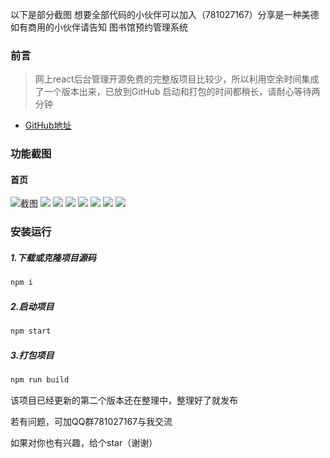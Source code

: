 
以下是部分截图 想要全部代码的小伙伴可以加入（781027167）分享是一种美德 如有商用的小伙伴请告知 图书馆预约管理系统

### 前言
> 网上react后台管理开源免费的完整版项目比较少，所以利用空余时间集成了一个版本出来，已放到GitHub
  启动和打包的时间都稍长，请耐心等待两分钟

- [GitHub地址](https://github.com/MKitty/Library-reservation.git)


### 功能截图
#### 首页
![截图](https://ws1.sinaimg.cn/large/0065kWRKly1fwhwwuf1l4g31730pu1ky.jpg)
![](https://ws1.sinaimg.cn/large/0065kWRKly1fwhx6w0ccsg315m0ndu0x.jpg)
![](https://ws1.sinaimg.cn/large/0065kWRKly1fwhx3y5y8jg315l0niu0x.jpg)
![](https://ws1.sinaimg.cn/large/0065kWRKly1fwhxcqgj33g315g0n54qr.jpg)
![](https://ws1.sinaimg.cn/large/0065kWRKly1fwhxfgmtubg315o0ndx6p.jpg)
![](https://ws1.sinaimg.cn/large/0065kWRKly1fwhxjmga62g315k0nikfz.jpg)
![](https://ws1.sinaimg.cn/large/0065kWRKly1fwhxn54nrqg315s0nqnpd.jpg)
![](https://ws1.sinaimg.cn/large/0065kWRKly1fwhxskzzb2g315e0nbx6p.jpg)

### 安装运行
##### 1.下载或克隆项目源码
```js
npm i
```
##### 2.启动项目
```js
npm start
```
##### 3.打包项目
```js
npm run build
```

该项目已经更新的第二个版本还在整理中，整理好了就发布

若有问题，可加QQ群781027167与我交流

如果对你也有兴趣，给个star（谢谢）️
